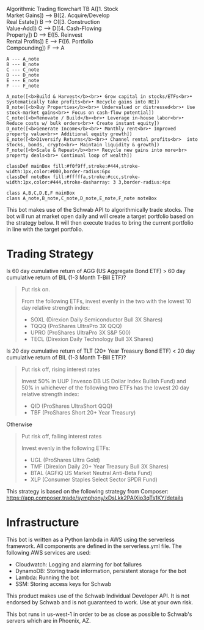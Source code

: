 Algorithmic Trading flowchart TB
    A([1. Stock<br>Market Gains]) --> B([2. Acquire/Develop<br>Real Estate])
    B --> C([3. Construction<br>Value-Add])
    C --> D([4. Cash-Flowing<br>Property])
    D --> E([5. Reinvest<br>Rental Profits])
    E --> F([6. Portfolio<br>Compounding])
    F --> A

    A --- A_note
    B --- B_note
    C --- C_note
    D --- D_note
    E --- E_note
    F --- F_note

    A_note([<b>Build & Harvest</b><br>• Grow capital in stocks/ETFs<br>• Systematically take profits<br>• Recycle gains into RE])
    B_note([<b>Buy Properties</b><br>• Undervalued or distressed<br>• Use stock-market gains<br>• Focus on cash-flow potential])
    C_note([<b>Renovate / Build</b><br>• Leverage in-house labor<br>• Reduce costs w/ bulk orders<br>• Create instant equity])
    D_note([<b>Generate Income</b><br>• Monthly rent<br>• Improved property value<br>• Additional equity growth])
    E_note([<b>Diversify Returns</b><br>• Channel rental profits<br>  into stocks, bonds, crypto<br>• Maintain liquidity & growth])
    F_note([<b>Scale & Repeat</b><br>• Recycle new gains into more<br>  property deals<br>• Continual loop of wealth])

    classDef mainBox fill:#f0f9ff,stroke:#444,stroke-width:1px,color:#000,border-radius:6px
    classDef noteBox fill:#fffffa,stroke:#ccc,stroke-width:1px,color:#444,stroke-dasharray: 3 3,border-radius:4px

    class A,B,C,D,E,F mainBox
    class A_note,B_note,C_note,D_note,E_note,F_note noteBox



This bot makes use of the Schwab API to algorithmically trade stocks. 
The bot will run at market open daily and will create a target portfolio based on the strategy below.
It will then execute trades to bring the current portfolio in line with the target portfolio.

# Trading Strategy
Is 60 day cumulative return of AGG (US Aggregate Bond ETF) > 60 day cumulative return of BIL (1-3 Month T-Bill ETF)?
> Put risk on.
> 
> From the following ETFs, invest evenly in the two with the lowest 10 day relative strength index:
> - SOXL (Direxion Daily Semiconductor Bull 3X Shares)
> - TQQQ (ProShares UltraPro 3X QQQ)
> - UPRO (ProShares UltraPro 3X S&P 500)
> - TECL (Direxion Daily Technology Bull 3X Shares)

Is 20 day cumulative return of TLT (20+ Year Treasury Bond ETF) < 20 day cumulative return of BIL (1-3 Month T-Bill ETF)?
> Put risk off, rising interest rates
> 
> Invest 50% in UUP (Invesco DB US Dollar Index Bullish Fund) and 50% in whichever of the following two ETFs has the lowest 20 day relative strength index:
> - QID (ProShares UltraShort QQQ)
> - TBF (ProShares Short 20+ Year Treasury)

Otherwise
> Put risk off, falling interest rates
> 
> Invest evenly in the following ETFs:
> - UGL (ProShares Ultra Gold)
> - TMF (Direxion Daily 20+ Year Treasury Bull 3X Shares)
> - BTAL (AGFiQ US Market Neutral Anti-Beta Fund)
> - XLP (Consumer Staples Select Sector SPDR Fund)

This strategy is based on the following strategy from Composer: https://app.composer.trade/symphony/xDsLkk2PAlXio3qTs1KY/details

# Infrastructure
This bot is written as a Python lambda in AWS using the serverless framework.
All components are defined in the serverless.yml file.
The following AWS services are used:
- Cloudwatch: Logging and alarming for bot failures
- DynamoDB: Storing trade information, persistent storage for the bot
- Lambda: Running the bot
- SSM: Storing access keys for Schwab

This product makes use of the Schwab Individual Developer API. It is not endorsed by Schwab and is not guaranteed to work. Use at your own risk.

This bot runs in us-west-1 in order to be as close as possible to Schwab's servers which are in Phoenix, AZ.